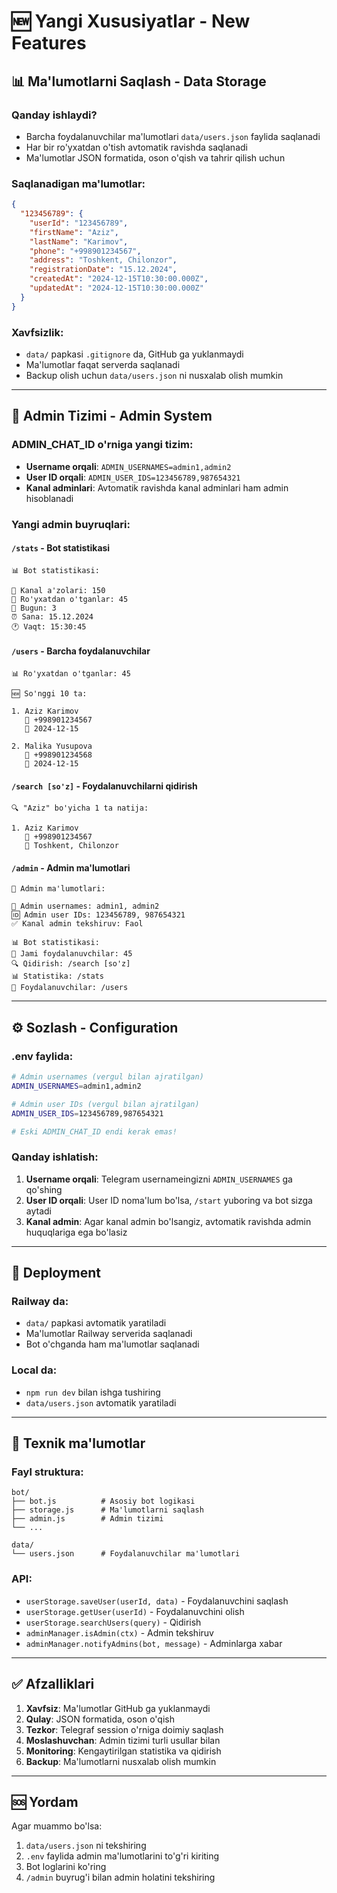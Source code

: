 # 🆕 Yangi Xususiyatlar - New Features

## 📊 Ma'lumotlarni Saqlash - Data Storage

### Qanday ishlaydi?

- Barcha foydalanuvchilar ma'lumotlari `data/users.json` faylida saqlanadi
- Har bir ro'yxatdan o'tish avtomatik ravishda saqlanadi
- Ma'lumotlar JSON formatida, oson o'qish va tahrir qilish uchun

### Saqlanadigan ma'lumotlar:

```json
{
  "123456789": {
    "userId": "123456789",
    "firstName": "Aziz",
    "lastName": "Karimov",
    "phone": "+998901234567",
    "address": "Toshkent, Chilonzor",
    "registrationDate": "15.12.2024",
    "createdAt": "2024-12-15T10:30:00.000Z",
    "updatedAt": "2024-12-15T10:30:00.000Z"
  }
}
```

### Xavfsizlik:

- `data/` papkasi `.gitignore` da, GitHub ga yuklanmaydi
- Ma'lumotlar faqat serverda saqlanadi
- Backup olish uchun `data/users.json` ni nusxalab olish mumkin

---

## 🔐 Admin Tizimi - Admin System

### ADMIN_CHAT_ID o'rniga yangi tizim:

- **Username orqali**: `ADMIN_USERNAMES=admin1,admin2`
- **User ID orqali**: `ADMIN_USER_IDS=123456789,987654321`
- **Kanal adminlari**: Avtomatik ravishda kanal adminlari ham admin hisoblanadi

### Yangi admin buyruqlari:

#### `/stats` - Bot statistikasi

```
📊 Bot statistikasi:

👥 Kanal a'zolari: 150
📝 Ro'yxatdan o'tganlar: 45
📅 Bugun: 3
⏰ Sana: 15.12.2024
🕐 Vaqt: 15:30:45
```

#### `/users` - Barcha foydalanuvchilar

```
📊 Ro'yxatdan o'tganlar: 45

🆕 So'nggi 10 ta:

1. Aziz Karimov
   📱 +998901234567
   📅 2024-12-15

2. Malika Yusupova
   📱 +998901234568
   📅 2024-12-15
```

#### `/search [so'z]` - Foydalanuvchilarni qidirish

```
🔍 "Aziz" bo'yicha 1 ta natija:

1. Aziz Karimov
   📱 +998901234567
   📍 Toshkent, Chilonzor
```

#### `/admin` - Admin ma'lumotlari

```
🔐 Admin ma'lumotlari:

👥 Admin usernames: admin1, admin2
🆔 Admin user IDs: 123456789, 987654321
✅ Kanal admin tekshiruv: Faol

📊 Bot statistikasi:
📝 Jami foydalanuvchilar: 45
🔍 Qidirish: /search [so'z]
📊 Statistika: /stats
👥 Foydalanuvchilar: /users
```

---

## ⚙️ Sozlash - Configuration

### .env faylida:

```bash
# Admin usernames (vergul bilan ajratilgan)
ADMIN_USERNAMES=admin1,admin2

# Admin user IDs (vergul bilan ajratilgan)
ADMIN_USER_IDS=123456789,987654321

# Eski ADMIN_CHAT_ID endi kerak emas!
```

### Qanday ishlatish:

1. **Username orqali**: Telegram usernameingizni `ADMIN_USERNAMES` ga qo'shing
2. **User ID orqali**: User ID noma'lum bo'lsa, `/start` yuboring va bot sizga aytadi
3. **Kanal admin**: Agar kanal admin bo'lsangiz, avtomatik ravishda admin huquqlariga ega bo'lasiz

---

## 🚀 Deployment

### Railway da:

- `data/` papkasi avtomatik yaratiladi
- Ma'lumotlar Railway serverida saqlanadi
- Bot o'chganda ham ma'lumotlar saqlanadi

### Local da:

- `npm run dev` bilan ishga tushiring
- `data/users.json` avtomatik yaratiladi

---

## 🔧 Texnik ma'lumotlar

### Fayl struktura:

```
bot/
├── bot.js          # Asosiy bot logikasi
├── storage.js      # Ma'lumotlarni saqlash
├── admin.js        # Admin tizimi
└── ...

data/
└── users.json      # Foydalanuvchilar ma'lumotlari
```

### API:

- `userStorage.saveUser(userId, data)` - Foydalanuvchini saqlash
- `userStorage.getUser(userId)` - Foydalanuvchini olish
- `userStorage.searchUsers(query)` - Qidirish
- `adminManager.isAdmin(ctx)` - Admin tekshiruv
- `adminManager.notifyAdmins(bot, message)` - Adminlarga xabar

---

## ✅ Afzalliklari

1. **Xavfsiz**: Ma'lumotlar GitHub ga yuklanmaydi
2. **Qulay**: JSON formatida, oson o'qish
3. **Tezkor**: Telegraf session o'rniga doimiy saqlash
4. **Moslashuvchan**: Admin tizimi turli usullar bilan
5. **Monitoring**: Kengaytirilgan statistika va qidirish
6. **Backup**: Ma'lumotlarni nusxalab olish mumkin

---

## 🆘 Yordam

Agar muammo bo'lsa:

1. `data/users.json` ni tekshiring
2. `.env` faylida admin ma'lumotlarini to'g'ri kiriting
3. Bot loglarini ko'ring
4. `/admin` buyrug'i bilan admin holatini tekshiring
